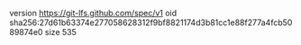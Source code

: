 version https://git-lfs.github.com/spec/v1
oid sha256:27d61b63374e277058628312f9bf8821174d3b81cc1e88f277a4fcb5089874e0
size 535
